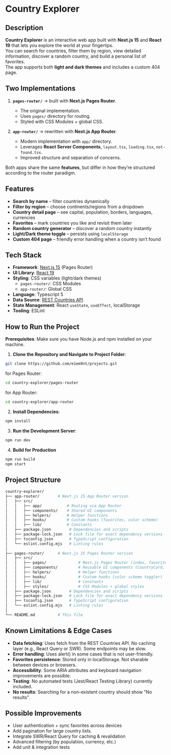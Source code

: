 # Country Explorer

## Description  
**Country Explorer** is an interactive web app built with **Next.js 15** and **React 19** that lets you explore the world at your fingertips.  
You can search for countries, filter them by region, view detailed information, discover a random country, and build a personal list of favorites.  
The app supports both **light and dark themes** and includes a custom 404 page.

## Two Implementations
1. **`pages-router/`** → built with **Next.js Pages Router**.  
   - The original implementation.  
   - Uses `pages/` directory for routing.  
   - Styled with CSS Modules + global CSS.  

2. **`app-router/`** → rewritten with **Next.js App Router**.  
   - Modern implementation with `app/` directory.  
   - Leverages **React Server Components**, `layout.tsx`, `loading.tsx`, `not-found.tsx`.  
   - Improved structure and separation of concerns.  

Both apps share the same **features**, but differ in how they’re structured according to the router paradigm.

## Features
- **Search by name** – filter countries dynamically
- **Filter by region** – choose continents/regions from a dropdown
- **Country detail page** – see capital, population, borders, languages, currencies
- **Favorites** – mark countries you like and revisit them later
- **Random country generator** – discover a random country instantly
- **Light/Dark theme toggle** – persists using `localStorage`
- **Custom 404 page** – friendly error handling when a country isn’t found

## Tech Stack
- **Framework**: [Next.js 15](https://nextjs.org/) (Pages Router)
- **UI Library**: [React 19](https://react.dev/)
- **Styling**: CSS variables (light/dark themes)
  - `pages-router/`: CSS Modules  
  - `app-router/`: Global CSS 
- **Language**: Typescript 5
- **Data Source**: [REST Countries API](https://restcountries.com/)
- **State Management**: React `useState`, `useEffect`, localStorage
- **Tooling**: ESLint

## How to Run the Project
**Prerequisites**: Make sure you have Node.js and npm installed on your machine.

1. **Clone the Repository and Navigate to Project Folder**:
```bash
git clone https://github.com/e1em9nt/projects.git
```
for Pages Router:
```bash
cd country-explorer/pages-router
```
for App Router:
```bash
cd country-explorer/app-router
```
2. **Install Dependencies**:
```bash
npm install
```
3. **Run the Development Server**:
```bash
npm run dev
```
4. **Build for Production**
```bash
npm run build
npm start
```

## Project Structure
```bash
country-explorer/
├── app-router/        # Next.js 15 App Router version
│   ├── src/
│   │   ├── app/           # Routing via App Router
│   │   ├── components/    # Shared UI components
│   │   ├── helpers/       # Helper functions
│   │   ├── hooks/         # Custom hooks (favorites, color scheme)
│   │   ├── lib/           # Constants
│   ├── package.json        # Dependencies and scripts
│   ├── package-lock.json   # Lock file for exact dependency versions
│   ├── tsconfig.json       # TypeScript configuration
│   └── eslint.config.mjs   # Linting rules
│
├── pages-router/      # Next.js 15 Pages Router version
│   ├── src/
│   │   ├── pages/              # Next.js Pages Router (index, favorites, random, [name], etc.)
│   │   ├── components/         # Reusable UI components (CountryCard, CountriesList, etc.)
│   │   ├── helpers/            # Helper functions
│   │   ├── hooks/              # Custom hooks (color scheme toggler)
│   │   ├── lib/                # Constants
│   │   ├── styles/             # CSS Modules + global styles
│   ├── package.json        # Dependencies and scripts
│   ├── package-lock.json   # Lock file for exact dependency versions
│   ├── tsconfig.json       # TypeScript configuration
│   └── eslint.config.mjs   # Linting rules
│
└── README.md          # This file
```

## Known Limitations & Edge Cases
- **Data fetching**: Uses fetch from the REST Countries API. No caching layer (e.g., React Query or SWR). Some endpoints may be slow.
- **Error handling**: Uses alert() in some cases that is not user-friendly.
- **Favorites persistence**: Stored only in localStorage. Not sharable between devices or browsers.
- **Accessibility**: Some ARIA attributes and keyboard navigation improvements are possible.
- **Testing**: No automated tests (Jest/React Testing Library) currently included.
- **No results**: Searching for a non-existent country should show "No results".

## Possible Improvements
- User authentication + sync favorites across devices
- Add pagination for large country lists.
- Integrate SWR/React Query for caching & revalidation
- Advanced filtering (by population, currency, etc.)
- Add unit & integration tests
